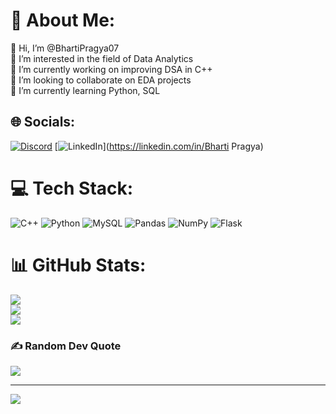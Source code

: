 # 💫 About Me:
👋 Hi, I’m @BhartiPragya07<br>👀 I’m interested in the field of Data Analytics<br>🔭 I’m currently working on improving DSA in C++<br>👯 I’m looking to collaborate on EDA projects<br>🌱 I’m currently learning Python, SQL<br>


## 🌐 Socials:
[![Discord](https://img.shields.io/badge/Discord-%237289DA.svg?logo=discord&logoColor=white)](https://discord.gg/bharti712#8167) [![LinkedIn](https://img.shields.io/badge/LinkedIn-%230077B5.svg?logo=linkedin&logoColor=white)](https://linkedin.com/in/Bharti Pragya) 

# 💻 Tech Stack:
![C++](https://img.shields.io/badge/c++-%2300599C.svg?style=for-the-badge&logo=c%2B%2B&logoColor=white) ![Python](https://img.shields.io/badge/python-3670A0?style=for-the-badge&logo=python&logoColor=ffdd54) ![MySQL](https://img.shields.io/badge/mysql-%2300f.svg?style=for-the-badge&logo=mysql&logoColor=white) ![Pandas](https://img.shields.io/badge/pandas-%23150458.svg?style=for-the-badge&logo=pandas&logoColor=white) ![NumPy](https://img.shields.io/badge/numpy-%23013243.svg?style=for-the-badge&logo=numpy&logoColor=white) ![Flask](https://img.shields.io/badge/flask-%23000.svg?style=for-the-badge&logo=flask&logoColor=white)
# 📊 GitHub Stats:
![](https://github-readme-stats.vercel.app/api?username=BhartiPragya07&theme=dark&hide_border=false&include_all_commits=true&count_private=true)<br/>
![](https://github-readme-streak-stats.herokuapp.com/?user=BhartiPragya07&theme=dark&hide_border=false)<br/>
![](https://github-readme-stats.vercel.app/api/top-langs/?username=BhartiPragya07&theme=dark&hide_border=false&include_all_commits=true&count_private=true&layout=compact)

### ✍️ Random Dev Quote
![](https://quotes-github-readme.vercel.app/api?type=vetical&theme=radical)

---
[![](https://visitcount.itsvg.in/api?id=BhartiPragya07&icon=1&color=0)](https://visitcount.itsvg.in)

<!-- Proudly created with GPRM ( https://gprm.itsvg.in ) -->
